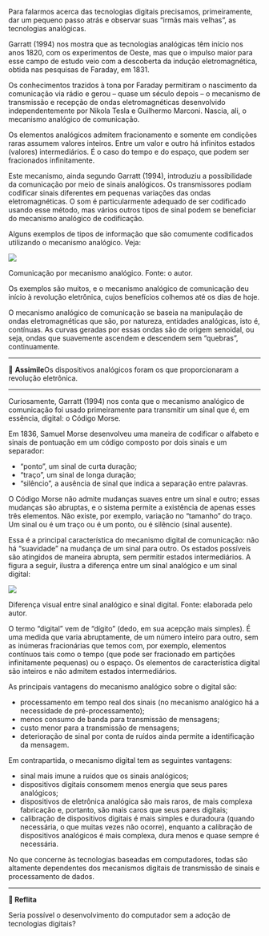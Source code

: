 Para falarmos acerca das tecnologias digitais precisamos, primeiramente, dar um pequeno passo atrás e observar suas “irmãs mais velhas”, as tecnologias analógicas.

Garratt (1994) nos mostra que as tecnologias analógicas têm início nos anos 1820, com os experimentos de Oeste, mas que o impulso maior para esse campo de estudo veio com a descoberta da indução eletromagnética, obtida nas pesquisas de Faraday, em 1831.

Os conhecimentos trazidos à tona por Faraday permitiram o nascimento da comunicação via rádio e gerou – quase um século depois – o mecanismo de transmissão e recepção de ondas eletromagnéticas desenvolvido independentemente por Nikola Tesla e Guilhermo Marconi. Nascia, ali, o mecanismo analógico de comunicação.

Os elementos analógicos admitem fracionamento e somente em condições raras assumem valores inteiros. Entre um valor e outro há infinitos estados (valores) intermediários. É o caso do tempo e do espaço, que podem ser fracionados infinitamente.

Este mecanismo, ainda segundo Garratt (1994), introduziu a possibilidade da comunicação por meio de sinais analógicos. Os transmissores podiam codificar sinais diferentes em pequenas variações das ondas eletromagnéticas. O som é particularmente adequado de ser codificado usando esse método, mas vários outros tipos de sinal podem se beneficiar do mecanismo analógico de codificação.

Alguns exemplos de tipos de informação que são comumente codificados utilizando o mecanismo analógico. Veja:

[![](https://ampli-images.s3.amazonaws.com/production/6eb9796b-51b8-4392-8636-9c156e3fe223/original)](https://ampli-images.s3.amazonaws.com/production/6eb9796b-51b8-4392-8636-9c156e3fe223/original)

Comunicação por mecanismo analógico. Fonte: o autor.

Os exemplos são muitos, e o mecanismo analógico de comunicação deu início à revolução eletrônica, cujos benefícios colhemos até os dias de hoje.

O mecanismo analógico de comunicação se baseia na manipulação de ondas eletromagnéticas que são, por natureza, entidades analógicas, isto é, contínuas. As curvas geradas por essas ondas são de origem senoidal, ou seja, ondas que suavemente ascendem e descendem sem “quebras”, continuamente.

______

**🔁** **Assimile**Os dispositivos analógicos foram os que proporcionaram a revolução eletrônica.

______

Curiosamente, Garratt (1994) nos conta que o mecanismo analógico de comunicação foi usado primeiramente para transmitir um sinal que é, em essência, digital: o Código Morse.

Em 1836, Samuel Morse desenvolveu uma maneira de codificar o alfabeto e sinais de pontuação em um código composto por dois sinais e um separador:

- “ponto”, um sinal de curta duração;
- “traço”, um sinal de longa duração;
- “silêncio”, a ausência de sinal que indica a separação entre palavras.

O Código Morse não admite mudanças suaves entre um sinal e outro; essas mudanças são abruptas, e o sistema permite a existência de apenas esses três elementos. Não existe, por exemplo, variação no “tamanho” do traço. Um sinal ou é um traço ou é um ponto, ou é silêncio (sinal ausente).

Essa é a principal característica do mecanismo digital de comunicação: não há “suavidade” na mudança de um sinal para outro. Os estados possíveis são atingidos de maneira abrupta, sem permitir estados intermediários. A figura a seguir, ilustra a diferença entre um sinal analógico e um sinal digital:

[![](https://ampli-images.s3.amazonaws.com/production/40b623be-3e06-43f2-8a07-071163755d96/original)](https://ampli-images.s3.amazonaws.com/production/40b623be-3e06-43f2-8a07-071163755d96/original)

Diferença visual entre sinal analógico e sinal digital. Fonte: elaborada pelo autor.

O termo “digital” vem de “dígito” (dedo, em sua acepção mais simples). É uma medida que varia abruptamente, de um número inteiro para outro, sem as inúmeras fracionárias que temos com, por exemplo, elementos contínuos tais como o tempo (que pode ser fracionado em partições infinitamente pequenas) ou o espaço. Os elementos de característica digital são inteiros e não admitem estados intermediários.

As principais vantagens do mecanismo analógico sobre o digital são:

- processamento em tempo real dos sinais (no mecanismo analógico há a necessidade de pré-processamento);
- menos consumo de banda para transmissão de mensagens;
- custo menor para a transmissão de mensagens;
- deterioração de sinal por conta de ruídos ainda permite a identificação da mensagem.

Em contrapartida, o mecanismo digital tem as seguintes vantagens:

- sinal mais imune a ruídos que os sinais analógicos;
- dispositivos digitais consomem menos energia que seus pares analógicos;
- dispositivos de eletrônica analógica são mais raros, de mais complexa fabricação e, portanto, são mais caros que seus pares digitais;
- calibração de dispositivos digitais é mais simples e duradoura (quando necessária, o que muitas vezes não ocorre), enquanto a calibração de dispositivos analógicos é mais complexa, dura menos e quase sempre é necessária.

No que concerne às tecnologias baseadas em computadores, todas são altamente dependentes dos mecanismos digitais de transmissão de sinais e processamento de dados.

______

**💭 Reflita**

Seria possível o desenvolvimento do computador sem a adoção de tecnologias digitais?
